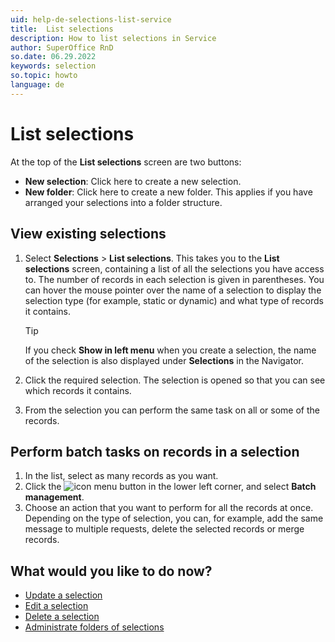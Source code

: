 ```yaml
---
uid: help-de-selections-list-service
title:  List selections
description: How to list selections in Service
author: SuperOffice RnD
so.date: 06.29.2022
keywords: selection
so.topic: howto
language: de
---
```


# List selections

At the top of the **List selections** screen are two buttons:

* **New selection**: Click here to create a new selection.
* **New folder**: Click here to create a new folder. This applies if you have arranged your selections into a folder structure.

## View existing selections

1. Select **Selections** > **List selections**. This takes you to the **List selections** screen, containing a list of all the selections you have access to. The number of records in each selection is given in parentheses. You can hover the mouse pointer over the name of a selection to display the selection type (for example, static or dynamic) and what type of records it contains.

    > [!TIP]
    > If you check **Show in left menu** when you create a selection, the name of the selection is also displayed under **Selections** in the Navigator.

2. Click the required selection. The selection is opened so that you can see which records it contains.

3. From the selection you can perform the same task on all or some of the records.

## Perform batch tasks on records in a selection

1. In the list, select as many records as you want.
2. Click the ![icon][img1] menu button in the lower left corner, and select **Batch management**.
3. Choose an action that you want to perform for all the records at once. Depending on the type of selection, you can, for example, add the same message to multiple requests, delete the selected records or merge records.

## What would you like to do now?

* [Update a selection][3]
* [Edit a selection][4]
* [Delete a selection][5]
* [Administrate folders of selections][2]

<!-- Referenced links -->
[2]: manage-folders.md
[3]: update.md
[4]: edit.md
[5]: delete.md

<!-- Referenced images -->
[img1]: ../../../../../media/icons/btn-menu.png

